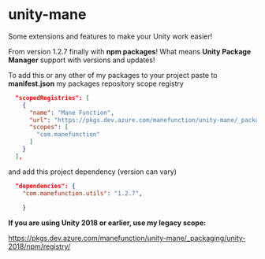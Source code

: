 # unity-mane
Some extensions and features to make your Unity work easier!

From version 1.2.7 finally with **npm packages**!
What means **Unity Package Manager** support with versions and updates!

To add this or any other of my packages to your project paste to **manifest.json**
my packages repository scope registry
```json
  "scopedRegistries": [
    {
      "name": "Mane Function",
      "url": "https://pkgs.dev.azure.com/manefunction/unity-mane/_packaging/unity/npm/registry/",
      "scopes": [
        "com.manefunction"
      ]
    }
  ],
```
and add this project dependency (version can vary)
```json
  "dependencies": {
    "com.manefunction.utils": "1.2.7", 
    
    }
```
**If you are using Unity 2018 or earlier, use my legacy scope:**

https://pkgs.dev.azure.com/manefunction/unity-mane/_packaging/unity-2018/npm/registry/
